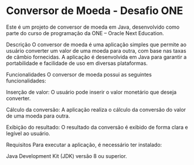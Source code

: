 # Conversor de Moeda - Desafio ONE

Este é um projeto de conversor de moeda em Java, desenvolvido como parte do curso de programação da ONE – Oracle Next Education.

Descrição
O conversor de moeda é uma aplicação simples que permite ao usuário converter um valor de uma moeda para outra, com base nas taxas de câmbio fornecidas. A aplicação é desenvolvida em Java para garantir a portabilidade e facilidade de uso em diversas plataformas.

Funcionalidades
O conversor de moeda possui as seguintes funcionalidades:

Inserção de valor: O usuário pode inserir o valor monetário que deseja converter.

Cálculo da conversão: A aplicação realiza o cálculo da conversão do valor de uma moeda para outra.

Exibição do resultado: O resultado da conversão é exibido de forma clara e legível ao usuário.

Requisitos
Para executar a aplicação, é necessário ter instalado:

Java Development Kit (JDK) versão 8 ou superior.
